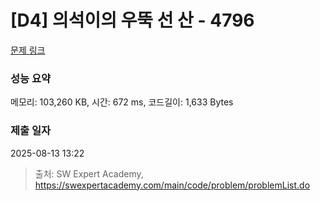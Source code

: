 # [D4] 의석이의 우뚝 선 산 - 4796 

[문제 링크](https://swexpertacademy.com/main/code/problem/problemDetail.do?contestProbId=AWS2h6AKBCoDFAVT) 

### 성능 요약

메모리: 103,260 KB, 시간: 672 ms, 코드길이: 1,633 Bytes

### 제출 일자

2025-08-13 13:22



> 출처: SW Expert Academy, https://swexpertacademy.com/main/code/problem/problemList.do